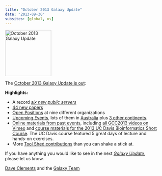 ```yaml
---
title: "October 2013 Galaxy Update"
date: "2013-09-30"
subsites: [global, us]
---
```

<div class='right'><a href='/galaxy-updates/2013-10/'><img src="/images/logos/GalaxyUpdate200.png" alt="October 2013 Galaxy Update" width=150 /></a></div>

The [October 2013 Galaxy Update is out](/galaxy-updates/2013-10/):

**Highlights:**

* A record *[six new public servers](/galaxy-updates/2013-10/#new-public-servers)*
* [44 new papers](/galaxy-updates/2013-10/#new-papers)
* [Open Positions](/galaxy-updates/2013-10/#whos-hiring) at nine different organizations
* [Upcoming Events](/galaxy-updates/2013-10/#events), lots of them in [Australia](/galaxy-updates/2013-10/#australia) plus [3 other continents](/galaxy-updates/2013-10/#all-those-other-continents).  
* [Online materials from past events](/galaxy-updates/2013-10/#online-materials-from-past-events), including [all GCC2013 videos on Vimeo](http://bit.ly/gcc2013vimeo) and [course materials for the 2013 UC Davis Bioinformatics Short Course](http://bit.ly/16rAUkf). The UC Davis course featured 5 great days of lecture and hands-on exercises.
* More [Tool Shed contributions](/galaxy-updates/2013-10/#toolshed-contributions) than you can shake a stick at.

If you have anything you would like to see in the next *[Galaxy Update](/galaxy-updates/)*, please let us know.

[Dave Clements](/people/dave-clements/) and the [Galaxy Team](/galaxy-team/)
